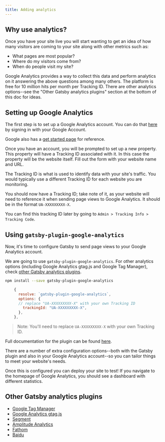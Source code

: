 ```yaml
---
title: Adding analytics
---
```


## Why use analytics?

Once you have your site live you will start wanting to get an idea of how many visitors are coming to your site along with other metrics such as:

- What pages are most popular?
- Where do my visitors come from?
- When do people visit my site?

Google Analytics provides a way to collect this data and perform analytics on it answering the above questions among many others. The platform is free for 10 million hits per month per Tracking ID. There are other analytics options--see the "Other Gatsby analytics plugins" section at the bottom of this doc for ideas.

## Setting up Google Analytics

The first step is to set up a Google Analytics account. You can do that [here](https://analytics.google.com/) by signing in with your Google Account.

Google also has a [get started page](https://support.google.com/analytics/answer/1008015?hl=en) for reference.

Once you have an account, you will be prompted to set up a new property. This property will have a Tracking ID associated with it. In this case the property will be the website itself. Fill out the form with your website name and URL.

The Tracking ID is what is used to identify data with your site's traffic. You would typically use a different Tracking ID for each website you are monitoring.

You should now have a Tracking ID; take note of it, as your website will need to reference it when sending page views to Google Analytics. It should be in the format `UA-XXXXXXXXX-X`.

You can find this tracking ID later by going to `Admin > Tracking Info > Tracking Code`.

## Using `gatsby-plugin-google-analytics`

Now, it's time to configure Gatsby to send page views to your Google Analytics account.

We are going to use `gatsby-plugin-google-analytics`. For other analytics options (including Google Analytics gtag.js and Google Tag Manager), check [other Gatsby analytics plugins](#other-gatsby-analytics-plugins).

```bash
npm install --save gatsby-plugin-google-analytics
```

```js:title=gatsby-config.js
    {
      resolve: `gatsby-plugin-google-analytics`,
      options: {
      // replace "UA-XXXXXXXXX-X" with your own Tracking ID
        trackingId: "UA-XXXXXXXXX-X",
      },
    },
```

> Note: You'll need to replace `UA-XXXXXXXXX-X` with your own Tracking ID.

Full documentation for the plugin can be found [here](/packages/gatsby-plugin-google-analytics/).

There are a number of extra configuration options--both with the Gatsby plugin and also in your Google Analytics account--so you can tailor things to meet your website's needs.

Once this is configured you can deploy your site to test! If you navigate to the homepage of Google Analytics, you should see a dashboard with different statistics.

## Other Gatsby analytics plugins
- [Google Tag Manager](/packages/gatsby-plugin-google-tagmanager/)
- [Google Analytics gtag.js](/packages/gatsby-plugin-gtag/)
- [Segment](/packages/gatsby-plugin-segment)
- [Amplitude Analytics](/packages/gatsby-plugin-amplitude-analytics)
- [Fathom](/packages/gatsby-plugin-fathom/)
- [Baidu](/packages/gatsby-plugin-baidu-analytics/)
